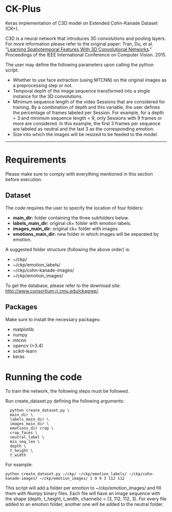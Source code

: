 # CK-Plus

Keras implementation of C3D model on Extended Cohn-Kanade Dataset (CK+). 

C3D is a neural network that introduces 3D convolutions and pooling layers. For more information please refer to the original paper:
Tran, Du, et al. "[Learning Spatiotemporal Features With 3D Convolutional Networks](http://www.cv-foundation.org/openaccess/content_iccv_2015/html/Tran_Learning_Spatiotemporal_Features_ICCV_2015_paper.html)." Proceedings of the IEEE International Conference on Computer Vision. 2015.


The user may define the following parameters upon calling the python script:

- Whether to use face extraction (using MTCNN) on the original images as a preprocessing step or not.
- Temporal depth of the image sequence transformed into a single instance for the 3D convolutions.
- Minimum sequence length of the video Sessions that are considered for training. By a combination of depth and this variable, the user defines the percentage of frames labeled per Session. For example, for a depth = 3 and minimum sequence length = 9, only Sessions with 9 frames or more are considered. In this example, the first 3 frames per sequence are labeled as neutral and the last 3 as the corresponding emotion. 
- Size into which the images will be resized to be feeded to the model.
  
---

# Requirements

Please make sure to comply with everything mentioned in this section before execution.

## Dataset

The code requires the user to specify the location of four folders: 

- **main_dir:** folder containing the three subfolders below.
- **labels_main_dir:** original ck+ folder with emotion labels.
- **images_main_dir:** original ck+ folder with images.
- **emotions_main_dir:** new folder in which images will be separated by emotion.

A suggested folder structure (following the above order) is:

- ~/ckp/
- ~/ckp/emotion_labels/
- ~/ckp/cohn-kanade-images/
- ~/ckp/emotion_images/

To get the database, please refer to the download site: http://www.consortium.ri.cmu.edu/ckagree/.

## Packages

Make sure to install the necessary packages:

- matplotlib
- numpy
- mtcnn
- opencv (>3.4)
- scikit-learn
- keras

# Running the code

To train the network, the following steps must be followed.

Run create_dataset.py defining the following arguments:

      python create_dataset.py \
      main_dir \ 
      labels_main_dir \ 
      images_main_dir \
      emotions_dir crop \
      crop_faces \
      neutral_label \
      min_seq_len \
      depth \ 
      t_height \
      t_width

For example:

    python create_dataset.py ~/ckp/ ~/ckp/emotion_labels/ ~/ckp/cohn-kanade-images/ ~/ckp/emotion_images/ 1 0 9 3 112 112

This script will add a folder per emotion to ~/ckp/emotion_images/ and fill them with Numpy binary files. Each file will have an image sequence with the shape (depth, t_height, t_width, channels) = (3, 112, 112, 3). For every file added to an emotion folder, another one will be added to the neutral folder. 
